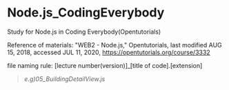 # Node.js_CodingEverybody

Study for Node.js in Coding Everybody(Opentutorials)

Reference of materials: "WEB2 - Node.js," Opentutorials, last modified AUG 15, 2018, accessed JUL 11, 2020, https://opentutorials.org/course/3332

file naming rule: [lecture number(version)]_[title of code].[extension]
>_e.g)05_BuildingDetailView.js_
